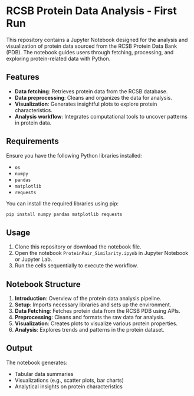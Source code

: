 # RCSB Protein Data Analysis - First Run

This repository contains a Jupyter Notebook designed for the analysis and visualization of protein data sourced from the RCSB Protein Data Bank (PDB). The notebook guides users through fetching, processing, and exploring protein-related data with Python.

## Features
- **Data fetching**: Retrieves protein data from the RCSB database.
- **Data preprocessing**: Cleans and organizes the data for analysis.
- **Visualization**: Generates insightful plots to explore protein characteristics.
- **Analysis workflow**: Integrates computational tools to uncover patterns in protein data.

## Requirements
Ensure you have the following Python libraries installed:

- `os`
- `numpy`
- `pandas`
- `matplotlib`
- `requests`

You can install the required libraries using pip:

```bash
pip install numpy pandas matplotlib requests
```

## Usage

1. Clone this repository or download the notebook file.
2. Open the notebook `ProteinPair_Similarity.ipynb` in Jupyter Notebook or Jupyter Lab.
3. Run the cells sequentially to execute the workflow.

## Notebook Structure

1. **Introduction**: Overview of the protein data analysis pipeline.
2. **Setup**: Imports necessary libraries and sets up the environment.
3. **Data Fetching**: Fetches protein data from the RCSB PDB using APIs.
4. **Preprocessing**: Cleans and formats the raw data for analysis.
5. **Visualization**: Creates plots to visualize various protein properties.
6. **Analysis**: Explores trends and patterns in the protein dataset.

## Output
The notebook generates:
- Tabular data summaries
- Visualizations (e.g., scatter plots, bar charts)
- Analytical insights on protein characteristics



